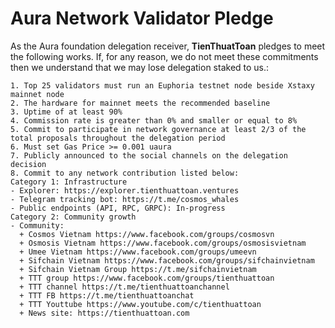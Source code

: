 # Aura Network Validator Pledge

As the Aura foundation delegation receiver, **TienThuatToan** pledges to meet the following works. If, for any reason, we do not meet these commitments then we understand that we may lose delegation staked to us.:

    1. Top 25 validators must run an Euphoria testnet node beside Xstaxy mainnet node
    2. The hardware for mainnet meets the recommended baseline    
    3. Uptime of at least 90%
    4. Commission rate is greater than 0% and smaller or equal to 8%
    5. Commit to participate in network governance at least 2/3 of the total proposals throughout the delegation period
    6. Must set Gas Price >= 0.001 uaura
    7. Publicly announced to the social channels on the delegation decision
    8. Commit to any network contribution listed below:
    Category 1: Infrastructure
    - Explorer: https://explorer.tienthuattoan.ventures
    - Telegram tracking bot: https://t.me/cosmos_whales
    - Public endpoints (API, RPC, GRPC): In-progress
    Category 2: Community growth
    - Community:
      + Cosmos Vietnam https://www.facebook.com/groups/cosmosvn
      + Osmosis Vietnam https://www.facebook.com/groups/osmosisvietnam
      + Umee Vietnam https://www.facebook.com/groups/umeevn
      + Sifchain Vietnam https://www.facebook.com/groups/sifchainvietnam
      + Sifchain Vietnam Group https://t.me/sifchainvietnam
      + TTT group https://www.facebook.com/groups/tienthuattoan
      + TTT channel https://t.me/tienthuattoanchannel
      + TTT FB https://t.me/tienthuattoanchat
      + TTT Youttube https://www.youtube.com/c/tienthuattoan
      + News site: https://tienthuattoan.com
